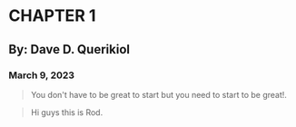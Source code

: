 # CHAPTER 1

## By: Dave D. Querikiol
### March 9, 2023

> You don't have to be great to start but you need to start to be great!.

> Hi guys this is Rod.
